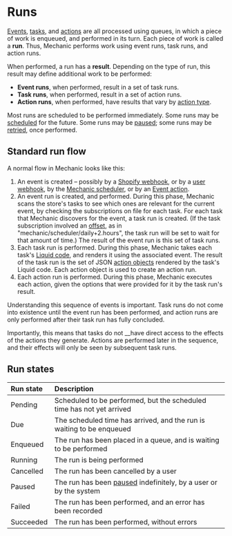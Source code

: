 # Runs

[Events](../events/), [tasks](../tasks/), and [actions](../actions/) are all processed using queues, in which a piece of work is enqueued, and performed in its turn. Each piece of work is called a **run**. Thus, Mechanic performs work using event runs, task runs, and action runs.

When performed, a run has a **result**. Depending on the type of run, this result may define additional work to be performed:

* **Event runs**, when performed, result in a set of task runs.
* **Task runs**, when performed, result in a set of action runs.
* **Action runs**, when performed, have results that vary by [action type](../actions/action-types/).

Most runs are scheduled to be performed immediately. Some runs may be [scheduled](scheduling.md) for the future. Some runs may be [paused](pauses.md); some runs may be [retried](retries.md), once performed.

## Standard run flow

A normal flow in Mechanic looks like this:

1. An event is created – possibly by a [Shopify webhook](../../platform/events/topics/shopify.md), or by a [user webhook](../../platform/webhooks.md), by the [Mechanic scheduler](../../platform/events/topics/mechanic.md#scheduler), or by an [Event action](../actions/action-types/event.md).
2. An event run is created, and performed. During this phase, Mechanic scans the store's tasks to see which ones are relevant for the current event, by checking the subscriptions on file for each task. For each task that Mechanic discovers for the event, a task run is created. \(If the task subscription involved an [offset](../tasks/subscriptions.md#offsets), as in "mechanic/scheduler/daily+2.hours", the task run will be set to wait for that amount of time.\) The result of the event run is this set of task runs.
3. Each task run is performed. During this phase, Mechanic takes each task's [Liquid code](../tasks/code/), and renders it using the associated event. The result of the task run is the set of JSON [action objects](../tasks/code/action-objects.md) rendered by the task's Liquid code. Each action object is used to create an action run.
4. Each action run is performed. During this phase, Mechanic executes each action, given the options that were provided for it by the task run's result.

Understanding this sequence of events is important. Task runs do not come into existence until the event run has been performed, and action runs are only performed after their task run has fully concluded.

Importantly, this means that tasks do not \_\_have direct access to the effects of the actions they generate. Actions are performed later in the sequence, and their effects will only be seen by subsequent task runs.

## Run states

| Run state | Description |
| :--- | :--- |
| Pending | Scheduled to be performed, but the scheduled time has not yet arrived |
| Due | The scheduled time has arrived, and the run is waiting to be enqueued |
| Enqueued | The run has been placed in a queue, and is waiting to be performed |
| Running | The run is being performed |
| Cancelled | The run has been cancelled by a user |
| Paused | The run has been [paused](pauses.md) indefinitely, by a user or by the system |
| Failed | The run has been performed, and an error has been recorded |
| Succeeded | The run has been performed, without errors |

